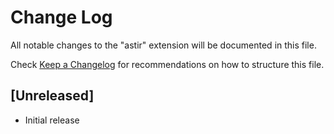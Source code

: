 # Change Log

All notable changes to the "astir" extension will be documented in this file.

Check [Keep a Changelog](http://keepachangelog.com/) for recommendations on how to structure this file.

## [Unreleased]

- Initial release